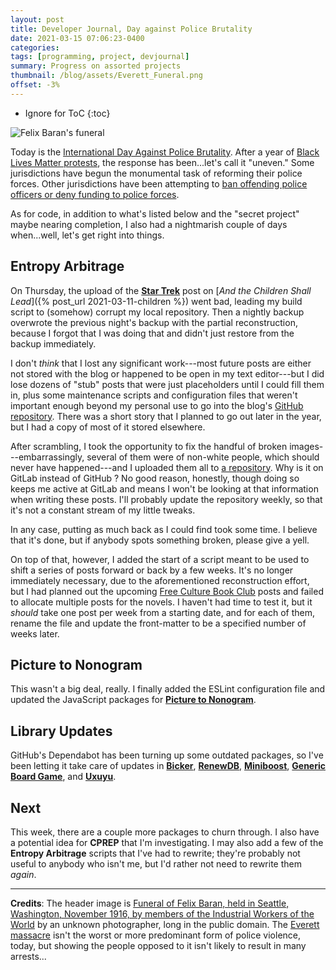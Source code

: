 ```yaml
---
layout: post
title: Developer Journal, Day against Police Brutality
date: 2021-03-15 07:06:23-0400
categories:
tags: [programming, project, devjournal]
summary: Progress on assorted projects
thumbnail: /blog/assets/Everett_Funeral.png
offset: -3%
---
```


* Ignore for ToC
{:toc}

![Felix Baran's funeral](/blog/assets/Everett_Funeral.png "Felix Baran's funeral")

Today is the [International Day Against Police Brutality](https://en.wikipedia.org/wiki/International_Day_Against_Police_Brutality).  After a year of [Black Lives Matter protests](https://en.wikipedia.org/wiki/George_Floyd_protests), the response has been...let's call it "uneven."  Some jurisdictions have begun the monumental task of reforming their police forces.  Other jurisdictions have been attempting to [ban offending police officers or deny funding to police forces](https://apps.legislature.ky.gov/recorddocuments/bill/21RS/sb211/orig_bill.pdf).

As for code, in addition to what's listed below and the "secret project" maybe nearing completion, I also had a nightmarish couple of days when...well, let's get right into things.

## Entropy Arbitrage

On Thursday, the upload of the [**Star Trek**](/blog/tag/startrek) post on [*And the Children Shall Lead*]({% post_url 2021-03-11-children %}) went bad, leading my build script to (somehow) corrupt my local repository.  Then a nightly backup overwrote the previous night's backup with the partial reconstruction, because I forgot that I was doing that and didn't just restore from the backup immediately.

I don't *think* that I lost any significant work---most future posts are either not stored with the blog or happened to be open in my text editor---but I did lose dozens of "stub" posts that were just placeholders until I could fill them in, plus some maintenance scripts and configuration files that weren't important enough beyond my personal use to go into the blog's [GitHub repository](https://github.com/jcolag/entropy-arbitrage-code).  There was a short story that I planned to go out later in the year, but I had a copy of most of it stored elsewhere.

After scrambling, I took the opportunity to fix the handful of broken images---embarrassingly, several of them were of non-white people, which should never have happened---and I uploaded them all to [a repository](https://gitlab.com/jcolag/entropy-arbitrage-assets).  Why is it on GitLab <i class="fab fa-gitlab"></i> instead of GitHub <i class="fab fa-github"></i>?  No good reason, honestly, though doing so keeps me active at GitLab and means I won't be looking at that information when writing these posts.  I'll probably update the repository weekly, so that it's not a constant stream of my little tweaks.

In any case, putting as much back as I could find took some time.  I believe that it's done, but if anybody spots something broken, please give a yell.

On top of that, however, I added the start of a script meant to be used to shift a series of posts forward or back by a few weeks.  It's no longer immediately necessary, due to the aforementioned reconstruction effort, but I had planned out the upcoming [Free Culture Book Club](/blog/tag/bookclub) posts and failed to allocate multiple posts for the novels.  I haven't had time to test it, but it *should* take one post per week from a starting date, and for each of them, rename the file and update the front-matter to be a specified number of weeks later.

## Picture to Nonogram

This wasn't a big deal, really.  I finally added the ESLint configuration file and updated the JavaScript packages for [**Picture to Nonogram**](https://github.com/jcolag/picture-nonogram).

## Library Updates

GitHub's Dependabot has been turning up some outdated packages, so I've been letting it take care of updates in [**Bicker**](https://github.com/jcolag/Bicker), [**RenewDB**](https://github.com/jcolag/RenewDB), [**Miniboost**](https://github.com/jcolag/Miniboost), [**Generic Board Game**](https://github.com/jcolag/generic-board-game), and [**Uxuyu**](https://github.com/jcolag/Uxuyu).

## Next

This week, there are a couple more packages to churn through.  I also have a potential idea for **CPREP** that I'm investigating.  I may also add a few of the **Entropy Arbitrage** scripts that I've had to rewrite; they're probably not useful to anybody who isn't me, but I'd rather not need to rewrite them *again*.

* * *

**Credits**:  The header image is [Funeral of Felix Baran, held in Seattle, Washington, November 1916, by members of the Industrial Workers of the World](https://commons.wikimedia.org/wiki/File:Everett_Funeral.jpg) by an unknown photographer, long in the public domain.  The [Everett massacre](https://en.wikipedia.org/wiki/Everett_massacre) isn't the worst or more predominant form of police violence, today, but showing the people opposed to it isn't likely to result in many arrests...
